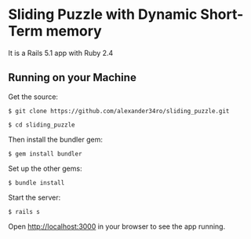 # Sliding Puzzle with Dynamic Short-Term memory

It is a Rails 5.1 app with Ruby 2.4

## Running on your Machine

Get the source:

    $ git clone https://github.com/alexander34ro/sliding_puzzle.git

    $ cd sliding_puzzle

Then install the bundler gem:

    $ gem install bundler

Set up the other gems:

    $ bundle install

Start the server:

    $ rails s

Open <http://localhost:3000> in your browser to see the app running.
